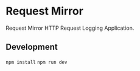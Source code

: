 # Request Mirror

Request Mirror HTTP Request Logging Application.

## Development

`npm install`
`npm run dev`
